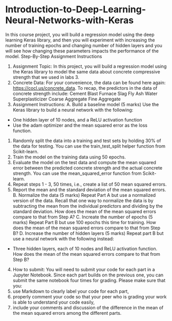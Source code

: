 # Introduction-to-Deep-Learning-Neural-Networks-with-Keras

In this course project, you will build a regression model using the deep learning Keras library, and then you will experiment with increasing the number of training epochs and changing number of hidden layers and you will see how changing these parameters impacts the performance of the model.
Step-By-Step Assignment Instructions
1. Assignment Topic:
In this project, you will build a regression model using the Keras library to model the same data about concrete compressive strength that we used in labs 3.
2. Concrete Data:
For your convenience, the data can be found here again: https://cocl.us/concrete_data. To recap, the predictors in the data of concrete strength include:
    Cement
    Blast Furnace Slag
    Fly Ash
    Water
    Superplasticizer
    Coarse Aggregate
    Fine Aggregate
3. Assignment Instructions:
A. Build a baseline model (5 marks) 
Use the Keras library to build a neural network with the following:
- One hidden layer of 10 nodes, and a ReLU activation function
- Use the adam optimizer and the mean squared error as the loss function.
1. Randomly split the data into a training and test sets by holding 30% of the data for testing. You can use the train_test_split helper function from Scikit-learn.
2. Train the model on the training data using 50 epochs.
3. Evaluate the model on the test data and compute the mean squared error between the predicted concrete strength and the actual concrete strength. You can use the mean_squared_error function from Scikit-learn.
4. Repeat steps 1 - 3, 50 times, i.e., create a list of 50 mean squared errors.
5. Report the mean and the standard deviation of the mean squared errors.
B. Normalize the data (5 marks) 
Repeat Part A but use a normalized version of the data. Recall that one way to normalize the data is by subtracting the mean from the individual predictors and dividing by the standard deviation.
How does the mean of the mean squared errors compare to that from Step A?
C. Increate the number of epochs (5 marks)
Repeat Part B but use 100 epochs this time for training.
How does the mean of the mean squared errors compare to that from Step B?
D. Increase the number of hidden layers (5 marks)
Repeat part B but use a neural network with the following instead:
- Three hidden layers, each of 10 nodes and ReLU activation function.
How does the mean of the mean squared errors compare to that from Step B?
4. How to submit:
You will need to submit your code for each part in a Jupyter Notebook. Since each part builds on the previous one, you can submit the same notebook four times for grading. Please make sure that you:
1.	use Markdown to clearly label your code for each part,
2.	properly comment your code so that your peer who is grading your work is able to understand your code easily,
3.	include your comments and discussion of the difference in the mean of the mean squared errors among the different parts.

